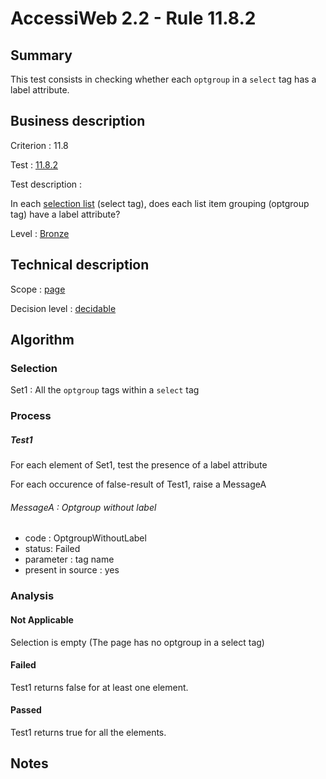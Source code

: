 # AccessiWeb 2.2 - Rule 11.8.2

## Summary

This test consists in checking whether each `optgroup` in a `select`
tag has a label attribute.

## Business description

Criterion : 11.8

Test : [11.8.2](http://www.accessiweb.org/index.php/accessiweb-22-english-version.html#test-11-8-2)

Test description :

In each [selection list](http://www.accessiweb.org/index.php/glossary-76.html#mListeChoix) (select tag), does each list item grouping (optgroup tag) have a label attribute?

Level : [Bronze](/en/category/rules-design/accessiweb-11/level/bronze)

## Technical description

Scope : [page](/en/category/rules-design/accessiweb-11/scope/page)

Decision level :
[decidable](/en/category/rules-design/accessiweb-11/decision-level/decidable)

## Algorithm

### Selection

Set1 : All the `optgroup` tags within a `select` tag

### Process

##### Test1

For each element of Set1, test the presence of a label attribute

For each occurence of false-result of Test1, raise a MessageA

###### MessageA : Optgroup without label

-   code : OptgroupWithoutLabel
-   status: Failed
-   parameter : tag name
-   present in source : yes

### Analysis

#### Not Applicable

Selection is empty (The page has no optgroup in a select tag)

#### Failed

Test1 returns false for at least one element.

#### Passed

Test1 returns true for all the elements.

## Notes